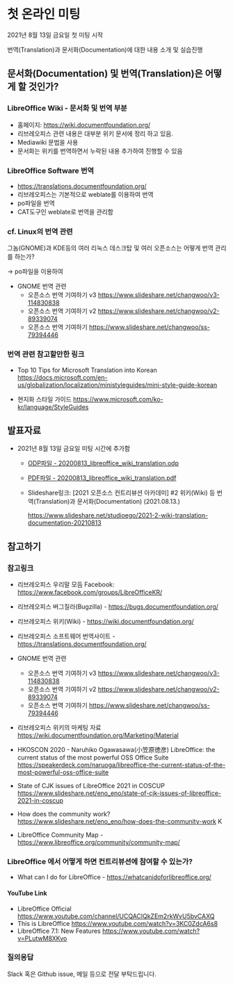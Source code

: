 # 첫 온라인 미팅 
2021년 8월 13일 금요일 첫 미팅 시작

번역(Translation)과 문서화(Documentation)에 대한 내용 소개 및 실습진행

## 문서화(Documentation) 및 번역(Translation)은 어떻게 할 것인가?

### LibreOffice Wiki - 문서화 및 번역 부분
 * 홈페이지: https://wiki.documentfoundation.org/ 
 * 리브레오피스 관련 내용은 대부분 위키 문서에 정리 하고 있음.
 * Mediawiki 문법을 사용
 * 문서화는 위키를 번역하면서 누락된 내용 추가하여 진행할 수 있음

### LibreOffice Software 번역
 * https://translations.documentfoundation.org/  
 * 리브레오피스는 기본적으로 weblate를 이용하여 번역
 * po파일을 번역
 * CAT도구인 weblate로 번역을 관리함

### cf. Linux의 번역 관련
그놈(GNOME)과 KDE등의 여러 리눅스 데스크탑 및 여러 오픈소스는 어떻게 번역 관리를 하는가?

-> po파일을 이용하여 

* GNOME 번역 관련
  * 오픈소스 번역 기여하기 v3 https://www.slideshare.net/changwoo/v3-114830838 
  * 오픈소스 번역 기여하기 v2 https://www.slideshare.net/changwoo/v2-89339074 
  * 오픈소스 번역 기여하기 https://www.slideshare.net/changwoo/ss-79394446 

### 번역 관련 참고할만한 링크

* Top 10 Tips for Microsoft Translation into Korean https://docs.microsoft.com/en-us/globalization/localization/ministyleguides/mini-style-guide-korean

* 현지화 스타일 가이드 https://www.microsoft.com/ko-kr/language/StyleGuides

## 발표자료

- 2021년 8월 13일 금요일 미팅 시간에 추가함
  * [ODP파일 - 20200813_libreoffice_wiki_translation.odp](data/20200813_libreoffice_wiki_translation.odp)
  * [PDF파일 - 20200813_libreoffice_wiki_translation.pdf](data/20200813_libreoffice_wiki_translation.pdf)
  * Slideshare링크: [2021 오픈소스 컨트리뷰션 아카데미] #2 위키(Wiki) 등 번역(Translation)과 문서화(Documentation) (2021.08.13.)

    https://www.slideshare.net/studioego/2021-2-wiki-translation-documentation-20210813

## 참고하기

### 참고링크

* 리브레오피스 우리말 모듬 Facebook: https://www.facebook.com/groups/LibreOfficeKR/ 
* 리브레오피스 버그질라(Bugzilla) - https://bugs.documentfoundation.org/ 
* 리브레오피스 위키(Wiki)  - https://wiki.documentfoundation.org/ 
* 리브레오피스 소프트웨어 번역사이트 - https://translations.documentfoundation.org/  

* GNOME 번역 관련
  * 오픈소스 번역 기여하기 v3 https://www.slideshare.net/changwoo/v3-114830838 
  * 오픈소스 번역 기여하기 v2 https://www.slideshare.net/changwoo/v2-89339074 
  * 오픈소스 번역 기여하기 https://www.slideshare.net/changwoo/ss-79394446 

* 리브레오피스 위키의 마케팅 자료 https://wiki.documentfoundation.org/Marketing/Material 

* HKOSCON 2020  - Naruhiko Ogawasawa(小笠原徳彦)
  LibreOffice: the current status of the most powerful OSS Office Suite
  https://speakerdeck.com/naruoga/libreoffice-the-current-status-of-the-most-powerful-oss-office-suite 
* State of CJK issues of LibreOffice 2021 in COSCUP https://www.slideshare.net/eno_eno/state-of-cjk-issues-of-libreoffice-2021-in-coscup
* How does the community work? https://www.slideshare.net/eno_eno/how-does-the-community-work K
* LibreOffice Community Map - https://www.libreoffice.org/community/community-map/

### LibreOffice 에서 어떻게 하면 컨트리뷰션에 참여할 수 있는가? 

* What can I do for LibreOffice - https://whatcanidoforlibreoffice.org/

#### YouTube Link

* LibreOffice Official https://www.youtube.com/channel/UCQAClQkZEm2rkWvU5bvCAXQ 
* This is LibreOffice https://www.youtube.com/watch?v=3KC0ZdcA6s8 
* LibreOffice 7.1: New Features  https://www.youtube.com/watch?v=PLutwM8XKvo

### 질의응답
 Slack 혹은 Github issue, 메일 등으로 전달 부탁드립니다.
